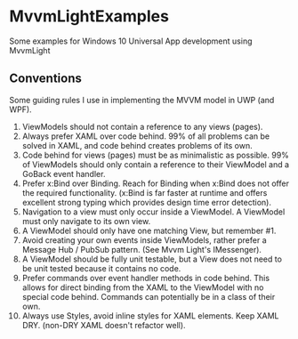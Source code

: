# MvvmLightExamples
Some examples for Windows 10 Universal App development using MvvmLight

## Conventions
Some guiding rules I use in implementing the MVVM model in UWP (and WPF).

1. ViewModels should not contain a reference to any views (pages).
2. Always prefer XAML over code behind. 99% of all problems can be solved in XAML, and code behind creates problems of its own.
3. Code behind for views (pages) must be as minimalistic as possible. 99% of ViewModels should only contain a reference to their ViewModel and a GoBack event handler.
4. Prefer x:Bind over Binding.  Reach for Binding when x:Bind does not offer the required functionality. (x:Bind is far faster at runtime and offers excellent strong typing which provides design time error detection).
5. Navigation to a view must only occur inside a ViewModel.  A ViewModel must only navigate to its own view.
6. A ViewModel should only have one matching View, but remember #1.
7. Avoid creating your own events inside ViewModels, rather prefer a Message Hub / PubSub pattern. (See Mvvm Light's IMessenger).
8. A ViewModel should be fully unit testable, but a View does not need to be unit tested because it contains no code.
9. Prefer commands over event handler methods in code behind. This allows for direct binding from the XAML to the ViewModel with no special code behind. Commands can potentially be in a class of their own.
10. Always use Styles, avoid inline styles for XAML elements. Keep XAML DRY. (non-DRY XAML doesn't refactor well).

